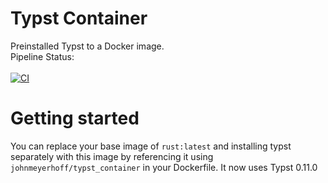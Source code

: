 # Typst Container
Preinstalled Typst to a Docker image.<br>
Pipeline Status: <br> <br> [![CI](https://github.com/JohnMeyerhoff/typst_container/actions/workflows/main.yml/badge.svg)](https://github.com/JohnMeyerhoff/typst_container/actions/workflows/main.yml)

# Getting started
You can replace your base image of ``rust:latest``  and installing typst separately with this image by referencing it using
``johnmeyerhoff/typst_container`` in your Dockerfile. It now uses Typst 0.11.0
